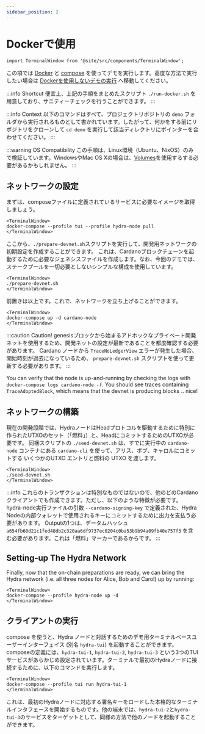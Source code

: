 ```yaml
---
sidebar_position: 2
---
```


# Dockerで使用

```mdx-code-block
import TerminalWindow from '@site/src/components/TerminalWindow';
```

この項では [Docker](https://www.docker.com/get-started) と [compose](https://www.docker.com/get-started) を使ってデモを実行します。高度な方法で実行したい場合は [Dockerを使用しないデモの実行](/docs/getting-started/demo/without-docker) へ移動してください。

:::info Shortcut
便宜上、上記の手順をまとめたスクリプト `./run-docker.sh` を用意しており、サニティーチェックを行うことができます。
:::

:::info Context
以下のコマンドはすべて、プロジェクトリポジトリの `demo` フォルダから実行されるものとして書かれています。したがって、何かをする前にリポジトリをクローンして `cd demo` を実行して該当ディレクトリにポインターを合わせてください。
:::

:::warning OS Compatibility
この手順は、Linux環境（Ubuntu、NixOS）のみで検証しています。WindowsやMac OS Xの場合は、[Volumes](https://docs.docker.com/storage/volumes/)を使用するする必要があるかもしれません。
:::

## ネットワークの設定

まずは、composeファイルに定義されているサービスに必要なイメージを取得しましょう。

```mdx-code-block
<TerminalWindow>
docker-compose --profile tui --profile hydra-node pull
</TerminalWindow>
```

ここから、`./prepare-devnet.sh`スクリプトを実行して、開発用ネットワークの初期設定を作成することができます。 これは、Cardanoブロックチェーンを起動するために必要なジェネシスファイルを作成します。なお、今回のデモでは、ステークプールを一切必要としないシンプルな構成を使用しています。

```mdx-code-block
<TerminalWindow>
./prepare-devnet.sh
</TerminalWindow>
```

前置きは以上です。これで、ネットワークを立ち上げることができます。

```mdx-code-block
<TerminalWindow>
docker-compose up -d cardano-node
</TerminalWindow>
```

:::caution Caution!
genesisブロックから始まるアドホックなプライベート開発ネットを使用するため、開発ネットの設定が最新であることを都度確認する必要があります。 Cardano ノードから `TraceNoLedgerView` エラーが発生した場合、開始時刻が過去になっているため、 `prepare-devnet.sh` スクリプトを使って更新する必要があります。
:::

You can verify that the node is up-and-running by checking the logs with `docker-compose logs cardano-node -f`. You should see traces containing `TraceAdoptedBlock`, which means that the devnet is producing blocks .. nice!

## ネットワークの構築

現在の開発段階では、HydraノードはHeadプロトコルを駆動するために特別に作られたUTXOのセット（「燃料」）と、HeadにコミットするためのUTXOが必要です。
同梱スクリプトの `./seed-devnet.sh` は、すでに実行中の `cardano-node` コンテナにある `cardano-cli` を使って、アリス、ボブ、キャロルにコミットする いくつかのUTXO エントリと燃料の UTXO を渡します。

```mdx-code-block
<TerminalWindow>
./seed-devnet.sh
</TerminalWindow>
```

:::info
これらのトランザクションは特別なものではないので、他のどのCardanoクライアントでも作成できます。ただし、以下のような特徴が必要です。
hydra-node実行ファイルの引数 `--cardano-signing-key` で定義された、Hydra Nodeの内部ウォレットで使用されるキーにコミットするために出力を支払う必要があります。
Outputの1つは、データムハッシュ `a654fb60d21c1fed48db2c320aa6df9737ec0204c0ba53b9b94a09fb40e757f3` を含む必要があります。これは「燃料」マーカーであるからです。
:::

## Setting-up The Hydra Network

Finally, now that the on-chain preparations are ready, we can bring the Hydra network (i.e. all three nodes for Alice, Bob and Carol) up by running:

```mdx-code-block
<TerminalWindow>
docker-compose --profile hydra-node up -d
</TerminalWindow>
```

## クライアントの実行

compose を使うと、Hydra ノードと対話するためのデモ用ターミナルベースユーザーインターフェイス (別名 `hydra-tui`) を起動することができます。 composeの定義には、`hydra-tui-1`, `hydra-tui-2`, `hydra-tui-3` という3つのTUIサービスがあらかじめ設定されています。ターミナルで最初のHydraノードに接続するために、以下のコマンドを実行します。

```mdx-code-block
<TerminalWindow>
docker-compose --profile tui run hydra-tui-1
</TerminalWindow>
```

これは、最初のHydraノードに対応する署名キーをロードした本格的なターミナルインタフェースを開始するものです。他の端末では、`hydra-tui-2`と`hydra-tui-3`のサービスをターゲットとして、同様の方法で他のノードを起動することができます。
